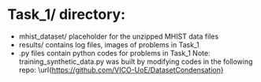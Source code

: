# Task_1/ directory:
- mhist_dataset/ placeholder for the unzipped MHIST data files
- results/ contains log files, images of problems in Task_1
- .py files contain python codes for problems in Task_1
Note: training_synthetic_data.py was built by modifying codes in the following repo:
\url{https://github.com/VICO-UoE/DatasetCondensation}
